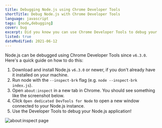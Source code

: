 ```yaml
---
title: Debugging Node.js using Chrome Developer Tools
shortTitle: Debug Node.js with Chrome Developer Tools
language: javascript
tags: [node,debugging]
cover: bug
excerpt: Did you know you can use Chrome Developer Tools to debug your Node.js code? Find out how in this short guide.
listed: true
dateModified: 2021-06-12
---
```


Node.js can be debugged using Chrome Developer Tools since `v6.3.0`. Here's a quick guide on how to do this:

1. Download and install Node.js `v6.3.0` or newer, if you don't already have it installed on your machine.
2. Run node with the `--inspect-brk` flag (e.g. `node --inspect-brk index.js`).
3. Open `about:inspect` in a new tab in Chrome. You should see something like the screenshot below.
4. Click `Open dedicated DevTools for Node` to open a new window connected to your Node.js instance.
5. Use the Developer Tools to debug your Node.js application!

![about:inspect page](./illustrations/chrome-debug-node.svg)
